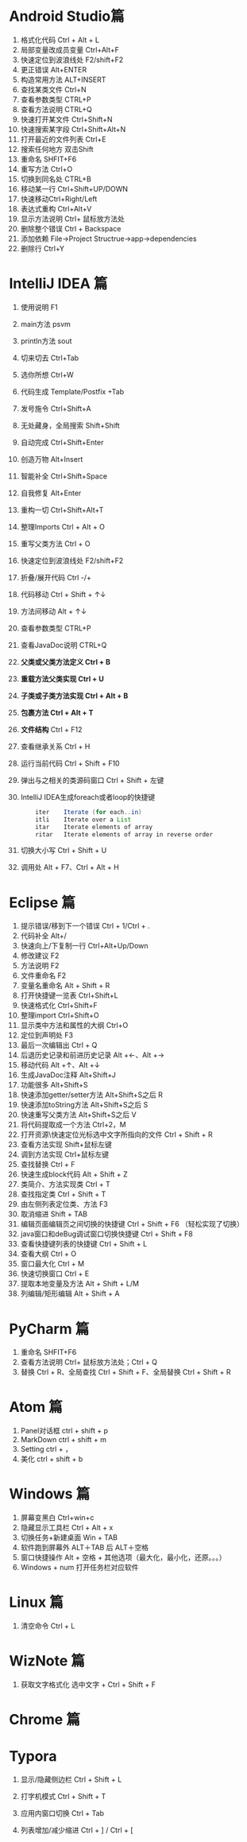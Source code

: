 # Android Studio篇

1. 格式化代码 Ctrl + Alt + L
2. 局部变量改成员变量 Ctrl+Alt+F
3. 快速定位到波浪线处 F2/shift+F2
4. 更正错误 Alt+ENTER
5. 构造常用方法 ALT+INSERT
6. 查找某类文件 Ctrl+N
7. 查看参数类型 CTRL+P
8. 查看方法说明 CTRL+Q
9. 快速打开某文件 Ctrl+Shift+N
10. 快速搜索某字段 Ctrl+Shift+Alt+N
11. 打开最近的文件列表 Ctrl+E
12. 搜索任何地方 双击Shift
13. 重命名 SHFIT+F6
14. 重写方法 Ctrl+O
15. 切换到同名处 CTRL+B
16. 移动某一行 Ctrl+Shift+UP/DOWN
17. 快速移动Ctrl+Right/Left
18. 表达式重构 Ctrl+Alt+V
19. 显示方法说明 Ctrl+ 鼠标放方法处
20. 删除整个错误 Ctrl + Backspace
21. 添加依赖 File->Project Structrue->app->dependencies
22. 删除行 Ctrl+Y 

# IntelliJ IDEA 篇

1. 使用说明  F1

2. main方法    psvm

3. println方法    sout

4. 切来切去    Ctrl+Tab

5. 选你所想    Ctrl+W

6. 代码生成    Template/Postfix +Tab

7. 发号施令    Ctrl+Shift+A

8. 无处藏身，全局搜索    Shift+Shift

9. 自动完成    Ctrl+Shift+Enter

10. 创造万物    Alt+Insert

11. 智能补全    Ctrl+Shift+Space

12. 自我修复    Alt+Enter

13. 重构一切    Ctrl+Shift+Alt+T

14. 整理Imports    Ctrl + Alt + O

15. 重写父类方法    Ctrl + O

16. 快速定位到波浪线处 F2/shift+F2

17. 折叠/展开代码    Ctrl -/+

18. 代码移动    Ctrl + Shift + ↑↓

19. 方法间移动    Alt + ↑↓

20. 查看参数类型 CTRL+P

21. 查看JavaDoc说明 CTRL+Q

22. **父类或父类方法定义    Ctrl + B**

23. **重载方法父类实现 Ctrl + U**

24. **子类或子类方法实现    Ctrl + Alt + B**

25. **包裹方法    Ctrl + Alt + T**

26. **文件结构**    Ctrl + F12

27. 查看继承关系  Ctrl + H

28. 运行当前代码   Ctrl + Shift + F10

29. 弹出与之相关的类源码窗口    Ctrl + Shift + 左键

30. IntelliJ IDEA生成foreach或者loop的快捷键 

    ```java
        iter    Iterate (for each..in)   
        itli    Iterate over a List  
        itar    Iterate elements of array   
        ritar   Iterate elements of array in reverse order   
    ```

31. 切换大小写 Ctrl + Shift + U

32. 调用处 Alt + F7、Ctrl + Alt + H


# Eclipse 篇

1. 提示错误/移到下一个错误    Ctrl + 1/Ctrl + .
2. 代码补全 Alt+/
3. 快速向上/下复制一行 Ctrl+Alt+Up/Down
4. 修改建议 F2
5. 方法说明 F2
6. 文件重命名 F2
7. 变量名重命名 Alt + Shift + R
8. 打开快捷键一览表 Ctrl+Shift+L
9. 快速格式化 Ctrl+Shift+F
10. 整理import Ctrl+Shift+O
11. 显示类中方法和属性的大纲 Ctrl+O
12. 定位到声明处 F3
13. 最后一次编辑出 Ctrl + Q
14. 后退历史记录和前进历史记录 Alt +←、Alt +→
15. 移动代码 Alt +↑、Alt +↓
16. 生成JavaDoc注释 Alt+Shift+J
17. 功能很多 Alt+Shift+S
18. 快速添加getter/setter方法 Alt+Shift+S之后 R
19. 快速添加toString方法 Alt+Shift+S之后 S
20. 快速重写父类方法 Alt+Shift+S之后 V
21. 将代码提取成一个方法 Ctrl+2，M
22. 打开资源\快速定位光标选中文字所指向的文件 Ctrl + Shift + R
23. 查看方法实现 Shift+鼠标左键
24. 调到方法实现 Ctrl+鼠标左键
25. 查找替换 Ctrl + F
26. 快速生成block代码 Alt + Shift + Z
27. 类简介、方法实现类 Ctrl + T
28. 查找指定类 Ctrl + Shift + T
29. 由左侧列表定位类、方法 F3
30. 取消缩进 Shift + TAB
31. 编辑页面编辑页之间切换的快捷键      Ctrl + Shift + F6 （轻松实现了切换） 
32. java窗口和deBug调试窗口切换快捷键     Ctrl + Shift + F8 
33. 查看快捷键列表的快捷键    Ctrl + Shift + L
34. 查看大纲 Ctrl + O
35. 窗口最大化    Ctrl + M
36. 快速切换窗口    Ctrl + E
37. 提取本地变量及方法    Alt + Shift + L/M
38. 列编辑/矩形编辑    Alt + Shift + A

# PyCharm 篇

1. 重命名 SHFIT+F6
2. 查看方法说明 Ctrl+ 鼠标放方法处；Ctrl + Q
3. 替换 Ctrl + R、全局查找 Ctrl + Shift + F、全局替换 Ctrl + Shift + R  

# Atom 篇

1. Panel对话框 ctrl + shift + p
2. MarkDown ctrl + shift + m
3. Setting ctrl + ，
4. 美化 ctrl + shift + b

# Windows 篇 

1. 屏幕变黑白    Ctrl+win+c
2. 隐藏显示工具栏    Ctrl + Alt + x
3. 切换任务+新建桌面    Win + TAB
4. 软件跑到屏幕外    ALT＋TAB 后 ALT＋空格
5. 窗口快捷操作  Alt + 空格 + 其他选项（最大化，最小化，还原。。。）
6. Windows + num 打开任务栏对应软件

# Linux 篇

1. 清空命令 Ctrl + L

# WizNote 篇

1. 获取文字格式化    选中文字 + Ctrl + Shift + F

# Chrome 篇

#  Typora

1. 显示/隐藏侧边栏    Ctrl + Shift + L

2. 打字机模式    Ctrl + Shift + T

3. 应用内窗口切换    Ctrl + Tab

4. 列表增加/减少缩进    Ctrl + ] / Ctrl + [

   

